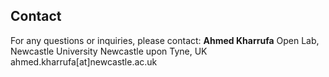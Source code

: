 ## Contact
For any questions or inquiries, please contact:
**Ahmed Kharrufa**
Open Lab, Newcastle University
Newcastle upon Tyne, UK
ahmed.kharrufa[at]newcastle.ac.uk
